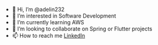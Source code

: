- 👋 Hi, I’m @adelin232
- 👀 I’m interested in Software Development
- 🌱 I’m currently learning AWS
- 💞️ I’m looking to collaborate on Spring or Flutter projects
- 📫 How to reach me [LinkedIn](https://www.linkedin.com/in/narcis-adelin-miulet/)

<!---
adelin232/adelin232 is a ✨ special ✨ repository because its `README.md` (this file) appears on your GitHub profile.
You can click the Preview link to take a look at your changes.
--->
